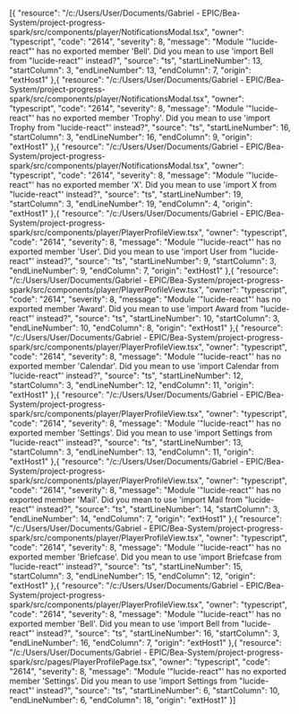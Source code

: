 [{
	"resource": "/c:/Users/User/Documents/Gabriel - EPIC/Bea-System/project-progress-spark/src/components/player/NotificationsModal.tsx",
	"owner": "typescript",
	"code": "2614",
	"severity": 8,
	"message": "Module '\"lucide-react\"' has no exported member 'Bell'. Did you mean to use 'import Bell from \"lucide-react\"' instead?",
	"source": "ts",
	"startLineNumber": 13,
	"startColumn": 3,
	"endLineNumber": 13,
	"endColumn": 7,
	"origin": "extHost1"
},{
	"resource": "/c:/Users/User/Documents/Gabriel - EPIC/Bea-System/project-progress-spark/src/components/player/NotificationsModal.tsx",
	"owner": "typescript",
	"code": "2614",
	"severity": 8,
	"message": "Module '\"lucide-react\"' has no exported member 'Trophy'. Did you mean to use 'import Trophy from \"lucide-react\"' instead?",
	"source": "ts",
	"startLineNumber": 16,
	"startColumn": 3,
	"endLineNumber": 16,
	"endColumn": 9,
	"origin": "extHost1"
},{
	"resource": "/c:/Users/User/Documents/Gabriel - EPIC/Bea-System/project-progress-spark/src/components/player/NotificationsModal.tsx",
	"owner": "typescript",
	"code": "2614",
	"severity": 8,
	"message": "Module '\"lucide-react\"' has no exported member 'X'. Did you mean to use 'import X from \"lucide-react\"' instead?",
	"source": "ts",
	"startLineNumber": 19,
	"startColumn": 3,
	"endLineNumber": 19,
	"endColumn": 4,
	"origin": "extHost1"
},{
	"resource": "/c:/Users/User/Documents/Gabriel - EPIC/Bea-System/project-progress-spark/src/components/player/PlayerProfileView.tsx",
	"owner": "typescript",
	"code": "2614",
	"severity": 8,
	"message": "Module '\"lucide-react\"' has no exported member 'User'. Did you mean to use 'import User from \"lucide-react\"' instead?",
	"source": "ts",
	"startLineNumber": 9,
	"startColumn": 3,
	"endLineNumber": 9,
	"endColumn": 7,
	"origin": "extHost1"
},{
	"resource": "/c:/Users/User/Documents/Gabriel - EPIC/Bea-System/project-progress-spark/src/components/player/PlayerProfileView.tsx",
	"owner": "typescript",
	"code": "2614",
	"severity": 8,
	"message": "Module '\"lucide-react\"' has no exported member 'Award'. Did you mean to use 'import Award from \"lucide-react\"' instead?",
	"source": "ts",
	"startLineNumber": 10,
	"startColumn": 3,
	"endLineNumber": 10,
	"endColumn": 8,
	"origin": "extHost1"
},{
	"resource": "/c:/Users/User/Documents/Gabriel - EPIC/Bea-System/project-progress-spark/src/components/player/PlayerProfileView.tsx",
	"owner": "typescript",
	"code": "2614",
	"severity": 8,
	"message": "Module '\"lucide-react\"' has no exported member 'Calendar'. Did you mean to use 'import Calendar from \"lucide-react\"' instead?",
	"source": "ts",
	"startLineNumber": 12,
	"startColumn": 3,
	"endLineNumber": 12,
	"endColumn": 11,
	"origin": "extHost1"
},{
	"resource": "/c:/Users/User/Documents/Gabriel - EPIC/Bea-System/project-progress-spark/src/components/player/PlayerProfileView.tsx",
	"owner": "typescript",
	"code": "2614",
	"severity": 8,
	"message": "Module '\"lucide-react\"' has no exported member 'Settings'. Did you mean to use 'import Settings from \"lucide-react\"' instead?",
	"source": "ts",
	"startLineNumber": 13,
	"startColumn": 3,
	"endLineNumber": 13,
	"endColumn": 11,
	"origin": "extHost1"
},{
	"resource": "/c:/Users/User/Documents/Gabriel - EPIC/Bea-System/project-progress-spark/src/components/player/PlayerProfileView.tsx",
	"owner": "typescript",
	"code": "2614",
	"severity": 8,
	"message": "Module '\"lucide-react\"' has no exported member 'Mail'. Did you mean to use 'import Mail from \"lucide-react\"' instead?",
	"source": "ts",
	"startLineNumber": 14,
	"startColumn": 3,
	"endLineNumber": 14,
	"endColumn": 7,
	"origin": "extHost1"
},{
	"resource": "/c:/Users/User/Documents/Gabriel - EPIC/Bea-System/project-progress-spark/src/components/player/PlayerProfileView.tsx",
	"owner": "typescript",
	"code": "2614",
	"severity": 8,
	"message": "Module '\"lucide-react\"' has no exported member 'Briefcase'. Did you mean to use 'import Briefcase from \"lucide-react\"' instead?",
	"source": "ts",
	"startLineNumber": 15,
	"startColumn": 3,
	"endLineNumber": 15,
	"endColumn": 12,
	"origin": "extHost1"
},{
	"resource": "/c:/Users/User/Documents/Gabriel - EPIC/Bea-System/project-progress-spark/src/components/player/PlayerProfileView.tsx",
	"owner": "typescript",
	"code": "2614",
	"severity": 8,
	"message": "Module '\"lucide-react\"' has no exported member 'Bell'. Did you mean to use 'import Bell from \"lucide-react\"' instead?",
	"source": "ts",
	"startLineNumber": 16,
	"startColumn": 3,
	"endLineNumber": 16,
	"endColumn": 7,
	"origin": "extHost1"
},{
	"resource": "/c:/Users/User/Documents/Gabriel - EPIC/Bea-System/project-progress-spark/src/pages/PlayerProfilePage.tsx",
	"owner": "typescript",
	"code": "2614",
	"severity": 8,
	"message": "Module '\"lucide-react\"' has no exported member 'Settings'. Did you mean to use 'import Settings from \"lucide-react\"' instead?",
	"source": "ts",
	"startLineNumber": 6,
	"startColumn": 10,
	"endLineNumber": 6,
	"endColumn": 18,
	"origin": "extHost1"
}]